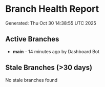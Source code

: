 # Branch Health Report
Generated: Thu Oct 30 14:38:55 UTC 2025

## Active Branches
- **main** - 14 minutes ago by Dashboard Bot

## Stale Branches (>30 days)
No stale branches found
